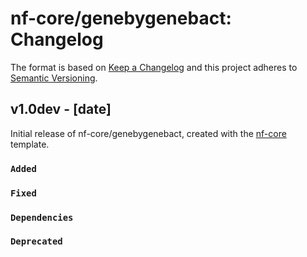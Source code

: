 # nf-core/genebygenebact: Changelog

The format is based on [Keep a Changelog](https://keepachangelog.com/en/1.0.0/)
and this project adheres to [Semantic Versioning](https://semver.org/spec/v2.0.0.html).

## v1.0dev - [date]

Initial release of nf-core/genebygenebact, created with the [nf-core](https://nf-co.re/) template.

### `Added`

### `Fixed`

### `Dependencies`

### `Deprecated`
